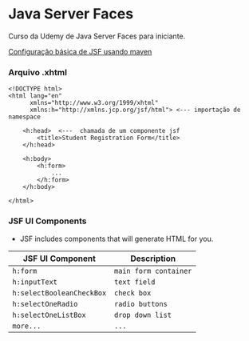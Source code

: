 # Java Server Faces

Curso da Udemy de Java Server Faces para iniciante.

[Configuração básica de JSF usando maven](http://javaonlineguide.net/2015/06/jsf-2-2-hello-world-tutorial-with-example-basic-concepts.html)

### Arquivo .xhtml

```xhtml
<!DOCTYPE html>
<html lang="en"
      xmlns="http://www.w3.org/1999/xhtml"
      xmlns:h="http://xmlns.jcp.org/jsf/html"> <--- importação de namespace

    <h:head>  <---  chamada de um componente jsf
        <title>Student Registration Form</title>
    </h:head>
    
    <h:body>
        <h:form>
            ...
        </h:form>
    </h:body>
    
</html>
```


### JSF UI Components

* JSF includes components that will generate HTML for you.

|JSF UI Component             | Description              |
|-----------------------------|--------------------------|
|```h:form```                 |```main form container``` |
|```h:inputText```            |```text field```          |
|```h:selectBooleanCheckBox```|```check box```           |
|```h:selectOneRadio```       |```radio buttons```       |
|```h:selectOneListBox```     |```drop down list```      |
|```more...```                |```...```      |


